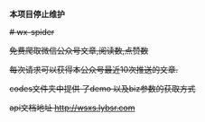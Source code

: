 **本项目停止维护**


~~# wx-spider~~

~~免费爬取微信公众号文章,阅读数,点赞数~~

~~每次请求可以获得本公众号最近10次推送的文章.~~

~~codes文件夹中提供 了demo 以及biz参数的获取方式~~

~~api文档地址 http://wsxs.lybsr.com~~


